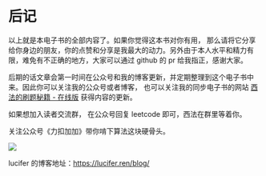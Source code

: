 # 后记

以上就是本电子书的全部内容了。如果你觉得这本书对你有用， 那么请将它分享给你身边的朋友，你的点赞和分享是我最大的动力。另外由于本人水平和精力有限，难免有不正确的地方，大家可以通过 github 的 pr 给我指正，感谢大家。

后期的话文章会第一时间在公众号和我的博客更新，并定期整理到这个电子书中来。因此你可以关注我的公众号或者博客， 也可以关注我的同步电子书的网站 [西法的刷题秘籍 - 在线版](https://leetcode-solution-leetcode-pp.gitbook.io/leetcode-solution/) 获得内容的更新。

如果想加入读者交流群， 在公众号回复 leetcode 即可，西法在群里等着你。

关注公众号《力扣加加》带你啃下算法这块硬骨头。

![](https://p.ipic.vip/iiew7e.jpg)

lucifer 的博客地址：https://lucifer.ren/blog/
